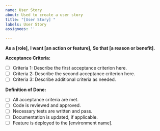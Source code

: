 ```yaml
---
name: User Story
about: Used to create a user story
title: "[User Story] "
labels: User Story
assignees: ''

---
```


**As a [role],**
**I want [an action or feature],**
**So that [a reason or benefit].**

**Acceptance Criteria:**
- [ ] Criteria 1: Describe the first acceptance criterion here.
- [ ] Criteria 2: Describe the second acceptance criterion here.
- [ ] Criteria 3: Describe additional criteria as needed.

**Definition of Done:**
- [ ] All acceptance criteria are met.
- [ ] Code is reviewed and approved.
- [ ] Necessary tests are written and pass.
- [ ] Documentation is updated, if applicable.
- [ ] Feature is deployed to the [environment name].
